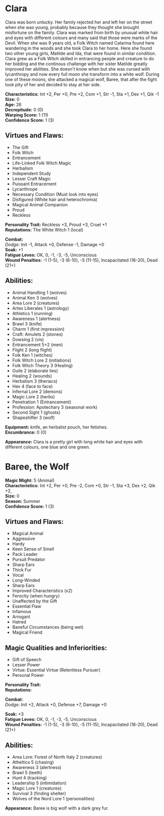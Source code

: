 # Clara

Clara was born unlucky. Her family rejected her and left her on the street when she was young, probably because they thought she brought misfortune on the family. Clara was marked from birth by unusual white hair and eyes with different colours and many said that those were marks of the Devil. When she was 9 years old, a Folk Witch named Catarina found here wandering in the woods and she took Clara to her home. Here she found two other young girls, Matilde and Ida, that were found in similar condition.  
Clara grew as a Folk Witch skilled in entrancing people and creature to do her bidding and the continous challenge with her sister Matilde greatly improved her abilities. She doesn't know when but she was cursed with lycanthropy and now every full moon she transform into a white wolf. During one of these moons, she attacked a magical wolf, Baree, that after the fight took pity of her and decided to stay at her side.

**Characteristics:** Int +2, Per +0, Pre +2, Com +1, Str -1, Sta +1, Dex +1, Qik -1  
**Size:** 0  
**Age:** 26  
**Decrepitude:** 0 (0)  
**Warping Score:** 1 (11)  
**Confidence Score:** 1 (3)

## Virtues and Flaws:

- The Gift
- Folk Witch
- Entrancement
- Life-Linked Folk Witch Magic
- Herbalism
- Independent Study
- Lesser Craft Magic
- Puissant Entracement
- Lycanthrope
- Necessary Condition (Must look into eyes)
- Disfigured (White hair and heterochromia) 
- Magical Animal Companion
- Proud
- Reckless

**Personality Trait:** Reckless +3, Proud +3, Cruel +1   
**Reputations:** The White Witch 1 (local)

**Combat:**  
*Dodge*: Init -1, Attack +0, Defense -1, Damage +0                                                
**Soak:** +1  
**Fatigue Leves:** OK, 0, -1, -3, -5, Unconscious  
**Wound Penalties:** -1 (1-5), -3 (6-10), -5 (11-15), Incapacitated (16-20), Dead (21+)

## Abilities:

+ Animal Handling 1 (wolves)
+ Animal Ken 3 (wolves)
+ Area Lore 2 (creatures)
+ Artes Liberales 1 (astrology)
+ Athletics 1 (running)
+ Awareness 1 (alertness)
+ Brawl 3 (knife)
+ Charm 1 (first impression)
+ Craft: Amulets 2 (stones)
+ Dowsing 2 (vis)
+ Entrancement 5+2 (men)
+ Flight 2 (long flight)
+ Folk Ken 1 (witches)
+ Folk Witch Lore 2 (initiations)
+ Folk Witch Theory 3 (Healing)
+ Guile 2 (elaborate lies)
+ Healing 2 (wounds)
+ Herbalism 3 (theriacs)
+ Hex 4 (face to face)
+ Infernal Lore 2 (demons)
+ Magic Lore 2 (herbs)
+ Penetration 1 (Entrancement)
+ Profession: Apotechary 3 (seasonal work)
+ Second Sight 1 (ghosts)
+ Shapeshifter 3 (wolf)

**Equipment:** knife, an herbalist pouch, her fetishes.  
**Encumbrance:** 0 (0)

**Appearance:** Clara is a pretty girl with long white hair and eyes with different colours, one blue and one green.

# Baree, the Wolf

**Magic Might:** 5 (Animal)  
**Characteristics:** Int +2, Per +0, Pre -2, Com +0, Str -1, Sta +3, Dex +2, Qik +2,   
**Size:** 0  
**Season:** Summer  
**Confidence Score:** 1 (3)

## Virtues and Flaws:

- Magical Animal
- Aggressive
- Hardy
- Keen Sense of Smell
- Pack Leader
- Pursuit Predator
- Sharp Ears
- Thick Fur
- Vocal
- Long-Winded
- Sharp Ears
- Improved Characteristics (x2)
- Ferocity (when hungry)
- Unaffected by the Gift
- Essential Flaw
- Infamous
- Arrogant
- Hatred
- Baneful Circumstances (being wet) 
- Magical Friend

## Magic Qualities and Inferiorities:

- Gift of Speech
- Lesser Power
- Virtue: Essential Virtue (Relentless Pursuer)
- Personal Power

**Personality Trait:**   
**Reputations:** 

**Combat:**  
*Dodge*: Init +2, Attack +0, Defense +7, Damage +0  
  
**Soak:** +3  
**Fatigue Leves:** OK, 0, -1, -3, -5, Unconscious  
**Wound Penalties:** -1 (1-5), -3 (6-10), -5 (11-15), Incapacitated (16-20), Dead (21+)

## Abilities:

+ Area Lore: Forest of North Italy 2 (creatures)
+ Atheltics 5 (chasing)
+ Awareness 3 (alertness)
+ Brawl 5 (teeth)
+ Hunt 4 (tracking)
+ Leadership 5 (intimidation)
+ Magic Lore 1 (creatures)
+ Survival 3 (finding shelter)
+ Wolves of the Nord Lore 1 (personalities)

**Appearance:** Baree is big wolf with a dark grey fur.